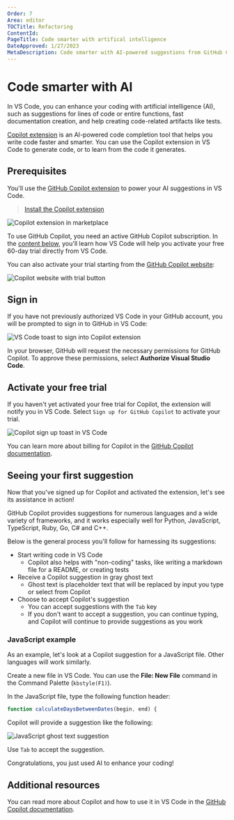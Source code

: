 ```yaml
---
Order: 7
Area: editor
TOCTitle: Refactoring
ContentId:
PageTitle: Code smarter with artifical intelligence
DateApproved: 1/27/2023
MetaDescription: Code smarter with AI-powered suggestions from GitHub Copilot.
---
```

# Code smarter with AI

In VS Code, you can enhance your coding with artificial intelligence (AI), such as suggestions for lines of code or entire functions, fast documentation creation, and help creating code-related artifacts like tests.

[Copilot extension](https://marketplace.visualstudio.com/items?itemName=GitHub.copilot) is an AI-powered code completion tool that helps you write code faster and smarter. You can use the Copilot extension in VS Code to generate code, or to learn from the code it generates.

## Prerequisites

You'll use the [GitHub Copilot extension](https://marketplace.visualstudio.com/items?itemName=GitHub.copilot) to power your AI suggestions in VS Code.

> <a class="install-extension-btn" href="vscode:extension/GitHub.copilot">Install the Copilot extension</a>

![Copilot extension in marketplace](./images/artifical-intelligence/copilot-extension.png)

To use GitHub Copilot, you need an active GitHub Copilot subscription. In the [content below](#activate-your-free-trial), you'll learn how VS Code will help you activate your free 60-day trial directly from VS Code.

You can also activate your trial starting from the [GitHub Copilot website](https://copilot.github.com/):

![Copilot website with trial button](./images/artifical-intelligence/website-top-buttons.png)

## Sign in

If you have not previously authorized VS Code in your GitHub account, you will be prompted to sign in to GitHub in VS Code:

![VS Code toast to sign into Copilot extension](./images/artifical-intelligence/copilot-auth.png)

In your browser, GitHub will request the necessary permissions for GitHub Copilot. To approve these permissions, select **Authorize Visual Studio Code**.

## Activate your free trial

If you haven't yet activated your free trial for Copilot, the extension will notify you in VS Code. Select `Sign up for GitHub Copilot` to activate your trial.

![Copilot sign up toast in VS Code](./images/artifical-intelligence/copilot-access.png.png)

You can learn more about billing for Copilot in the [GitHub Copilot documentation](hhttps://docs.github.com/en/billing/managing-billing-for-github-copilot/about-billing-for-github-copilot).

## Seeing your first suggestion

Now that you've signed up for Copilot and activated the extension, let's see its assistance in action!

GitHub Copilot provides suggestions for numerous languages and a wide variety of frameworks, and it works especially well for Python, JavaScript, TypeScript, Ruby, Go, C# and C++.

Below is the general process you'll follow for harnessing its suggestions:

* Start writing code in VS Code
     * Copilot also helps with "non-coding" tasks, like writing a markdown file for a README, or creating tests
* Receive a Copilot suggestion in gray ghost text
     * Ghost text is placeholder text that will be replaced by input you type or select from Copilot
* Choose to accept Copilot's suggestion
     * You can accept suggestions with the `Tab` key
     * If you don't want to accept a suggestion, you can continue typing, and Copilot will continue to provide suggestions as you work

### JavaScript example

As an example, let's look at a Copilot suggestion for a JavaScript file. Other languages will work similarly.

Create a new file in VS Code. You can use the **File: New File** command in the Command Palette (`kbstyle(F1)`).

In the JavaScript file, type the following function header:

```js
function calculateDaysBetweenDates(begin, end) {
```

Copilot will provide a suggestion like the following:

![JavaScript ghost text suggestion](./images/artifical-intelligence/js-suggest.png)

Use `Tab` to accept the suggestion.

Congratulations, you just used AI to enhance your coding!

## Additional resources

You can read more about Copilot and how to use it in VS Code in the [GitHub Copilot documentation](https://docs.github.com/en/copilot/getting-started-with-github-copilot/getting-started-with-github-copilot-in-visual-studio-code).